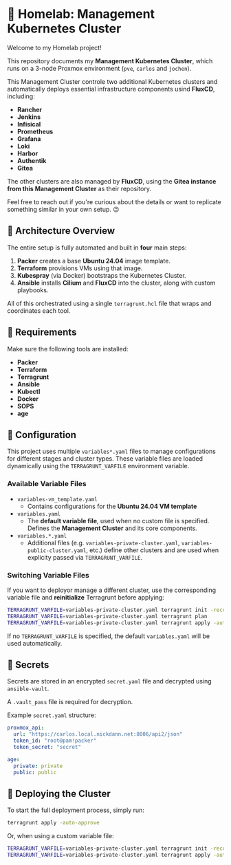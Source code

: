 # 🏡 Homelab: Management Kubernetes Cluster
Welcome to my Homelab project!

This repository documents my **Management Kubernetes Cluster**, which runs on a 3-node Proxmox environment (`pve`, `carlos` and `jochen`).

This Management Cluster controle two additional Kubernetes clusters and automatically deploys essential infrastructure components usind **FluxCD**, including:
- **Rancher**
- **Jenkins**
- **Infisical**
- **Prometheus**
- **Grafana**
- **Loki**
- **Harbor**
- **Authentik**
- **Gitea**

The other clusters are also managed by **FluxCD**, using the **Gitea instance from this Management Cluster** as their repository. 

Feel free to reach out if you're curious about the details or want to replicate something similar in your own setup. 😉

## 🧱 Architecture Overview
The entire setup is fully automated and built in **four** main steps:
1. **Packer** creates a base **Ubuntu 24.04** image template.
2. **Terraform** provisions VMs using that image.
3. **Kubespray** (via Docker) bootstraps the Kubernetes Cluster.
4. **Ansible** installs **Cilium** and **FluxCD** into the cluster, along with custom playbooks.

All of this orchestrated using a single `terragrunt.hcl` file that wraps and coordinates each tool.

## 🧰 Requirements
Make sure the following tools are installed:
- **Packer**
- **Terraform**
- **Terragrunt**
- **Ansible**
- **Kubectl**
- **Docker**
- **SOPS**
- **age**

## 🧩 Configuration
This project uses multiple `variables*.yaml` files to manage configurations for different stages and cluster types. These variable files are loaded dynamically using the `TERRAGRUNT_VARFILE` environment variable.

### Available Variable Files
- `variables-vm_template.yaml` 
  - Contains configurations for the **Ubuntu 24.04 VM template**
- `variables.yaml`
  - The **default variable file**, used when no custom file is specified. Defines the **Management Cluster** and its core components.
- `variables.*.yaml`
  - Additional files (e.g. `variables-private-cluster.yaml`, `variables-public-cluster.yaml`, etc.) define other clusters and are used when explicity passed via `TERRAGRUNT_VARFILE`.

### Switching Variable Files
If you want to deployor manage a different cluster, use the corresponding variable file and **reinitialize** Terragrunt before applying:
```bash
TERRAGRUNT_VARFILE=variables-private-cluster.yaml terragrunt init -reconfigure
TERRAGRUNT_VARFILE=variables-private-cluster.yaml terragrunt plan
TERRAGRUNT_VARFILE=variables-private-cluster.yaml terragrunt apply -auto-approve
```
If no `TERRAGRUNT_VARFILE` is specified, the default `variables.yaml` will be used automatically.

## 🔐 Secrets
Secrets are stored in an encrypted `secret.yaml` file and decrypted using `ansible-vault`.

A `.vault_pass` file is required for decryption.

Example `secret.yaml` structure:
```yaml
proxmox_api:
  url: "https://carlos.local.nickdann.net:8006/api2/json"
  token_id: "root@pam!packer"
  token_secret: "secret"

age:
  private: private
  public: public
```

## 🚀 Deploying the Cluster
To start the full deployment process, simply run:
```bash
terragrunt apply -auto-approve
```
Or, when using a custom variable file:
```bash
TERRAGRUNT_VARFILE=variables-private-cluster.yaml terragrunt init -reconfigure
TERRAGRUNT_VARFILE=variables-private-cluster.yaml terragrunt apply -auto-approve
```